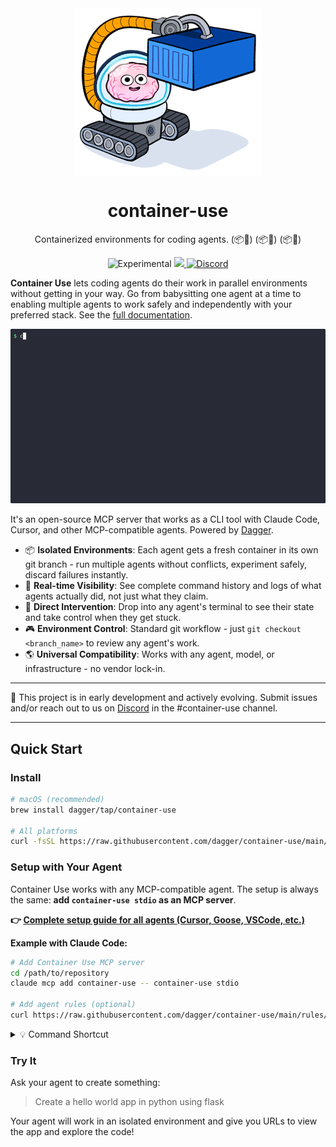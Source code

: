 <div align="center">
  <img src="./docs/images/container-use.png" align="center" alt="Container use: Development environments for coding agents." />
  <h1 align="center">container-use</h2>
  <p align="center">Containerized environments for coding agents. (📦🤖) (📦🤖) (📦🤖)</p>
  <p align="center">
    <img src="https://img.shields.io/badge/stability-experimental-orange.svg" alt="Experimental" />
    <a href="https://opensource.org/licenses/Apache-2.0">
      <img src="https://img.shields.io/badge/License-Apache_2.0-blue.svg">
    </a>
    <a href="https://container-use.com/discord">
      <img src="https://img.shields.io/discord/707636530424053791?logo=discord&logoColor=white&label=Discord&color=7289DA" alt="Discord">
    </a>
  </p>
</div>

**Container Use** lets coding agents do their work in parallel environments without getting in your way. Go from babysitting one agent at a time to enabling multiple agents to work safely and independently with your preferred stack. See the [full documentation](https://container-use.com).

<p align='center'>
    <img src='./docs/images/demo.gif' width='700' alt='container-use demo'>
</p>

It's an open-source MCP server that works as a CLI tool with Claude Code, Cursor, and other MCP-compatible agents. Powered by [Dagger](https://dagger.io).

* 📦 **Isolated Environments**: Each agent gets a fresh container in its own git branch - run multiple agents without conflicts, experiment safely, discard failures instantly.
* 👀 **Real-time Visibility**: See complete command history and logs of what agents actually did, not just what they claim.
* 🚁 **Direct Intervention**: Drop into any agent's terminal to see their state and take control when they get stuck.
* 🎮 **Environment Control**: Standard git workflow - just `git checkout <branch_name>` to review any agent's work.
* 🌎 **Universal Compatibility**: Works with any agent, model, or infrastructure - no vendor lock-in.

---

🦺 This project is in early development and actively evolving. Submit issues and/or reach out to us on [Discord](https://container-use.com/discord) in the #container-use channel.

---

## Quick Start

### Install

```sh
# macOS (recommended)
brew install dagger/tap/container-use

# All platforms
curl -fsSL https://raw.githubusercontent.com/dagger/container-use/main/install.sh | bash
```

### Setup with Your Agent

Container Use works with any MCP-compatible agent. The setup is always the same: **add `container-use stdio` as an MCP server**.

**👉 [Complete setup guide for all agents (Cursor, Goose, VSCode, etc.)](https://container-use.com/quickstart)**

**Example with Claude Code:**

```sh
# Add Container Use MCP server
cd /path/to/repository
claude mcp add container-use -- container-use stdio

# Add agent rules (optional)
curl https://raw.githubusercontent.com/dagger/container-use/main/rules/agent.md >> CLAUDE.md
```

<details>
<summary>💡 Command Shortcut</summary>

The `container-use` command is also available as `cu` for convenience. Both commands work identically:
- `container-use stdio` (used in documentation)
- `cu stdio` (shortcut)

</details>

### Try It

Ask your agent to create something:
> Create a hello world app in python using flask

Your agent will work in an isolated environment and give you URLs to view the app and explore the code!